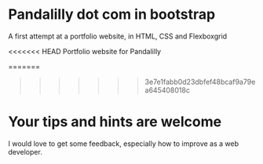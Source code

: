 # Pandalilly dot com in bootstrap
A first attempt at a portfolio website, in HTML, CSS and Flexboxgrid

<<<<<<< HEAD
Portfolio website for Pandalilly

=======
>>>>>>> 3e7e1fabb0d23dbfef48bcaf9a79ea645408018c
# Your tips and hints are welcome
I would love to get some feedback, especially how to improve as a web developer.
